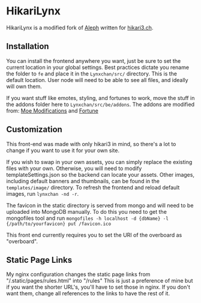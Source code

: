 # HikariLynx

HikariLynx is a modified fork of [Aleph](https://gitgud.io/8chan/Aleph) written for [hikari3.ch](https://hikari3.ch/).

## Installation ##
You can install the frontend anywhere you want, just be sure to set the current location in your global settings.
Best practices dictate you rename the folder to `fe` and place it in the `Lynxchan/src/` directory. This is the default location. User node will need to be able to see all files, and ideally will own them.

If you want stuff like emotes, styling, and fortunes to work, move the stuff in the addons folder here to `Lynxchan/src/be/addons`. The addons are modified from: [Moe Modifications](https://gitgud.io/8chan/moe_modifications) and [Fortune](https://gitgud.io/nop/fortune)

## Customization ##
This front-end was made with only hikari3 in mind, so there's a lot to change if you want to use it for your own site.

If you wish to swap in your own assets, you can simply replace the existing files with your own. Otherwise, you will need to modify templateSettings.json so the backend can locate your assets. Other images, including default banners and thumbnails, can be found in the `templates/image/` directory. To refresh the frontend and reload default images, run `lynxchan -nd -r`.

The favicon in the static directory is served from mongo and will need to be uploaded into MongoDB manually. To do this you need to get the mongofiles tool and run  `mongofiles -h localhost -d {dbName} -l {/path/to/yourfavicon} put /favicon.ico`

This front end currently requires you to set the URI of the overboard as "overboard".

## Static Page Links ##

My nginx configuration changes the static page links from "/.static/pages/rules.html" into "/rules"
This is just a preference of mine but if you want the shorter URL's, you'll have to set those in nginx. If you don't want them, change all references to the links to have the rest of it.
